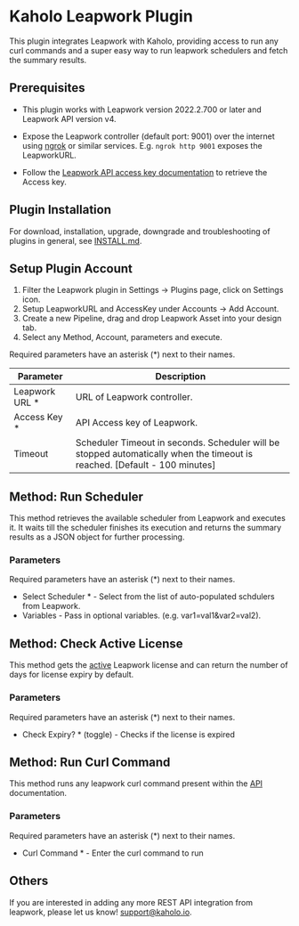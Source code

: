 # Kaholo Leapwork Plugin
This plugin integrates Leapwork with Kaholo, providing access to run any curl commands and a super easy way to run leapwork schedulers and fetch the summary results.

## Prerequisites
- This plugin works with Leapwork version 2022.2.700 or later and Leapwork API version v4.

- Expose the Leapwork controller (default port: 9001) over the internet using [ngrok](https://ngrok.com/) or similar services. E.g. `ngrok http 9001` exposes the LeapworkURL.

- Follow the [Leapwork API access key documentation](https://www.leapwork.com/product/documentation/administration/api-access-keys) to retrieve the Access key.


## Plugin Installation
For download, installation, upgrade, downgrade and troubleshooting of plugins in general, see [INSTALL.md](./INSTALL.md).

## Setup Plugin Account
1. Filter the Leapwork plugin in Settings -> Plugins page, click on Settings icon.
2. Setup LeapworkURL and AccessKey under Accounts -> Add Account.
3. Create a new Pipeline, drag and drop Leapwork Asset into your design tab.
4. Select any Method, Account, parameters and execute.

Required parameters have an asterisk (*) next to their names.

| Parameter | Description |
|---|---|
| Leapwork URL * | URL of Leapwork controller. |
| Access Key *  | API Access key of Leapwork. |
| Timeout | Scheduler Timeout in seconds. Scheduler will be stopped automatically when the timeout is reached. [Default - 100 minutes] |

## Method: Run Scheduler
This method retrieves the available scheduler from Leapwork and executes it. It waits till the scheduler finishes its execution and returns the summary results as a JSON object for further processing.

### Parameters
Required parameters have an asterisk (*) next to their names.
* Select Scheduler * - Select from the list of auto-populated schdulers from Leapwork.
* Variables - Pass in optional variables. (e.g. var1=val1&var2=val2).

## Method: Check Active License
This method gets the [active](https://www.leapwork.com/product/documentation/rest-api/v4/get-active-licenses) Leapwork license and can return the number of days for license expiry by default.

### Parameters
Required parameters have an asterisk (*) next to their names.
* Check Expiry? * (toggle) - Checks if the license is expired

## Method: Run Curl Command
This method runs any leapwork curl command present within the [API](https://www.leapwork.com/product/documentation/rest-api/v4/endpoints) documentation.

### Parameters
Required parameters have an asterisk (*) next to their names.
* Curl Command * - Enter the curl command to run

## Others
If you are interested in adding any more REST API integration from leapwork, please let us know! support@kaholo.io.
